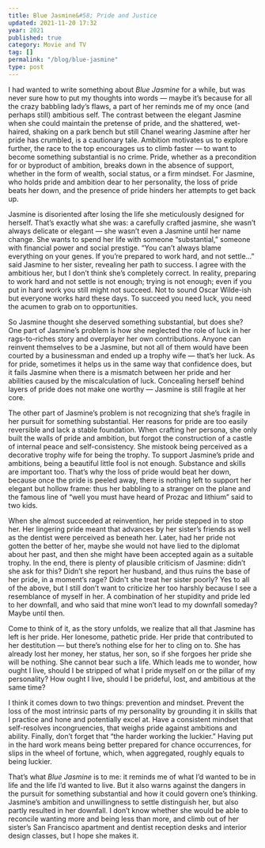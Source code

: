 ```yaml
---
title: Blue Jasmine&#58; Pride and Justice
updated: 2021-11-20 17:32
year: 2021
published: true
category: Movie and TV
tag: []
permalink: "/blog/blue-jasmine"
type: post
---
```


I had wanted to write something about _Blue Jasmine_ for a while, but was never sure how to put my thoughts into words — maybe it’s because for all the crazy babbling lady’s flaws, a part of her reminds me of my once (and perhaps still) ambitious self. The contrast between the elegant Jasmine when she could maintain the pretense of pride, and the shattered, wet-haired, shaking on a park bench but still Chanel wearing Jasmine after her pride has crumbled, is a cautionary tale. Ambition motivates us to explore further, the race to the top encourages us to climb faster — to want to become something substantial is no crime. Pride, whether as a precondition for or byproduct of ambition, breaks down in the absence of support, whether in the form of wealth, social status, or a firm mindset. For Jasmine, who holds pride and ambition dear to her personality, the loss of pride beats her down, and the presence of pride hinders her attempts to get back up.   

Jasmine is disoriented after losing the life she meticulously designed for herself. That’s exactly what she was: a carefully crafted jasmine, she wasn’t always delicate or elegant — she wasn’t even a Jasmine until her name change. She wants to spend her life with someone “substantial,” someone with financial power and social prestige. “You can’t always blame everything on your genes. If you’re prepared to work hard, and not settle…” said Jasmine to her sister, revealing her path to success. I agree with the ambitious her, but I don’t think she’s completely correct. In reality, preparing to work hard and not settle is not enough; trying is not enough; even if you put in hard work you still might not succeed. Not to sound Oscar Wilde-ish but everyone works hard these days. To succeed you need luck, you need the acumen to grab on to opportunities.   

So Jasmine thought she deserved something substantial, but does she? One part of Jasmine’s problem is how she neglected the role of luck in her rags-to-riches story and overplayer her own contributions. Anyone can reinvent themselves to be a Jasmine, but not all of them would have been courted by a businessman and ended up a trophy wife — that’s her luck. As for pride, sometimes it helps us in the same way that confidence does, but it fails Jasmine when there is a mismatch between her pride and her abilities caused by the miscalculation of luck. Concealing herself behind layers of pride does not make one worthy — Jasmine is still fragile at her core.   

The other part of Jasmine’s problem is not recognizing that she’s fragile in her pursuit for something substantial. Her reasons for pride are too easily reversible and lack a stable foundation. When crafting her persona, she only built the walls of pride and ambition, but forgot the construction of a castle of internal peace and self-consistency. She mistook being perceived as a decorative trophy wife for being the trophy. To support Jasmine’s pride and ambitions, being a beautiful little fool is not enough. Substance and skills are important too. That’s why the loss of pride would beat her down, because once the pride is peeled away, there is nothing left to support her elegant but hollow frame: thus her babbling to a stranger on the plane and the famous line of “well you must have heard of Prozac and lithium” said to two kids.   

When she almost succeeded at reinvention, her pride stepped in to stop her. Her lingering pride meant that advances by her sister’s friends as well as the dentist were perceived as beneath her. Later, had her pride not gotten the better of her, maybe she would not have lied to the diplomat about her past, and then she might have been accepted again as a suitable trophy. In the end, there is plenty of plausible criticism of Jasmine: didn’t she ask for this? Didn’t she report her husband, and thus ruins the base of her pride, in a moment’s rage? Didn't she treat her sister poorly? Yes to all of the above, but I still don’t want to criticize her too harshly because I see a resemblance of myself in her. A combination of her stupidity and pride led to her downfall, and who said that mine won’t lead to my downfall someday? Maybe until then.  

Come to think of it, as the story unfolds, we realize that all that Jasmine has left is her pride. Her lonesome, pathetic pride. Her pride that contributed to her destitution — but there’s nothing else for her to cling on to. She has already lost her money, her status, her son, so if she forgoes her pride she will be nothing. She cannot bear such a life. Which leads me to wonder, how ought I live, should I be stripped of what I pride myself on or the pillar of my personality? How ought I live, should I be prideful, lost, and ambitious at the same time?   

I think it comes down to two things: prevention and mindset. Prevent the loss of the most intrinsic parts of my personality by grounding it in skills that I practice and hone and potentially excel at. Have a consistent mindset that self-resolves incongruencies, that weighs pride against ambitions and ability. Finally, don’t forget that “the harder working the luckier.” Having put in the hard work means being better prepared for chance occurrences, for slips in the wheel of fortune, which, when aggregated, roughly equals to being luckier.   

That’s what _Blue Jasmine_ is to me: it reminds me of what I’d wanted to be in life and the life I’d wanted to live. But it also warns against the dangers in the pursuit for something substantial and how it could govern one’s thinking. Jasmine’s ambition and unwillingness to settle distinguish her, but also partly resulted in her downfall. I don’t know whether she would be able to reconcile wanting more and being less than more, and climb out of her sister’s San Francisco apartment and dentist reception desks and interior design classes, but I hope she makes it.  